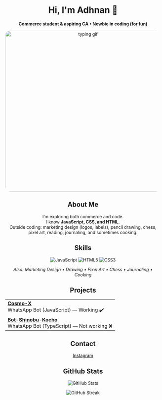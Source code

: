 <div align="center">

  <!-- Name & Tagline -->
  <h1>Hi, I'm Adhnan 👋</h1>
  <p><b>Commerce student & aspiring CA • Newbie in coding (for fun)</b></p>

  <!-- Center GIF (Giphy is reliable on GitHub) -->
  <img src="https://media.giphy.com/media/ClvmvXv4WJ07u30A0G/giphy.gif"
       alt="typing gif" width="520" style="max-width:100%; border-radius:16px;" />

  <!-- About Me -->
  <h2>About Me</h2>
  <p>
    I’m exploring both commerce and code.<br/>
    I know <b>JavaScript, CSS, and HTML</b>.<br/>
    Outside coding: marketing design (logos, labels), pencil drawing, chess, pixel art, reading, journaling, and sometimes cooking.
  </p>

  <!-- Skills -->
  <h2>Skills</h2>
  <p>
    <img src="https://img.shields.io/badge/JavaScript-F7DF1E?style=for-the-badge&logo=javascript&logoColor=black" alt="JavaScript"/>
    <img src="https://img.shields.io/badge/HTML5-E34F26?style=for-the-badge&logo=html5&logoColor=white" alt="HTML5"/>
    <img src="https://img.shields.io/badge/CSS3-1572B6?style=for-the-badge&logo=css3&logoColor=white" alt="CSS3"/>
  </p>
  <p><i>Also: Marketing Design • Drawing • Pixel Art • Chess • Journaling • Cooking</i></p>

  <!-- Projects -->
  <h2>Projects</h2>
  <table>
    <tr>
      <td>
        <b><a href="https://github.com/adhnanexe/Cosmo-X">Cosmo-X</a></b><br/>
        WhatsApp Bot (JavaScript) — Working ✔️
      </td>
    </tr>
    <tr>
      <td>
        <b><a href="https://github.com/adhnanexe/Bot-Shinobu-Kocho">Bot-Shinobu-Kocho</a></b><br/>
        WhatsApp Bot (TypeScript) — Not working ❌
      </td>
    </tr>
  </table>

  <!-- Contact -->
  <h2>Contact</h2>
  <p>
    <a href="YOUR_INSTAGRAM_LINK_HERE">Instagram</a>
  </p>

  <!-- GitHub Stats (image-based; no JS) -->
  <h2>GitHub Stats</h2>
  <p>
    <img src="https://github-readme-stats.vercel.app/api?username=adhnanexe&show_icons=true&hide_border=true&count_private=true" alt="GitHub Stats" />
  </p>
  <p>
    <img src="https://streak-stats.demolab.com?user=adhnanexe&hide_border=true" alt="GitHub Streak" />
  </p>

</div>

